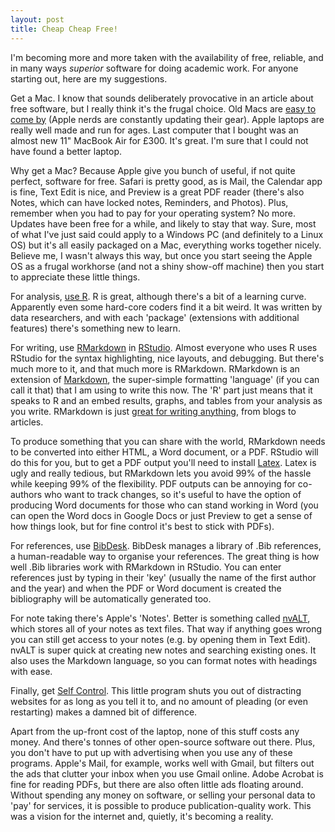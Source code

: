```yaml
---
layout: post
title: Cheap Cheap Free!
---
```


I'm becoming more and more taken with the availability of free, reliable, and in many ways _superior_ software for doing academic work. For anyone starting out, here are my suggestions.

Get a Mac. I know that sounds deliberately provocative in an article about free software, but I really think it's the frugal choice. Old Macs are [easy to come by](https://www.gumtree.com/macs/london/mac) (Apple nerds are constantly updating their gear). Apple laptops are really well made and run for ages. Last computer that I bought was an almost new 11" MacBook Air for £300. It's great. I'm sure that I could not have found a better laptop. 

Why get a Mac? Because Apple give you bunch of useful, if not quite perfect, software for free. Safari is pretty good, as is Mail, the Calendar app is fine, Text Edit is nice, and Preview is a great PDF reader (there's also Notes, which can have locked notes, Reminders, and Photos). Plus, remember when you had to pay for your operating system? No more. Updates have been free for a while, and likely to stay that way. Sure, most of what I've just said could apply to a Windows PC (and definitely to a Linux OS) but it's all easily packaged on a Mac, everything works together nicely. Believe me, I wasn't always this way, but once you start seeing the Apple OS as a frugal workhorse (and not a shiny show-off machine) then you start to appreciate these little things. 

For analysis, [use R](https://www.rstudio.com/). R is great, although there's a bit of a learning curve. Apparently even some hard-core coders find it a bit weird. It was written by data researchers, and with each 'package' (extensions with additional features) there's something new to learn. 

For writing, use [RMarkdown](https://rmarkdown.rstudio.com/) in [RStudio](https://www.rstudio.com/). Almost everyone who uses R uses RStudio for the syntax highlighting, nice layouts, and debugging. But there's much more to it, and that much more is RMarkdown. RMarkdown is an extension of [Markdown](https://www.markdownguide.org/), the super-simple formatting 'language' (if you can call it that) that I am using to write this now. The 'R' part just means that it speaks to R and an embed results, graphs, and tables from your analysis as you write. RMarkdown is just [great for writing anything](https://rmarkdown.rstudio.com/gallery.html), from blogs to articles. 

To produce something that you can share with the world, RMarkdown needs to be converted into either HTML, a Word document, or a PDF. RStudio will do this for you, but to get a PDF output you'll need to install [Latex](https://www.latex-project.org/). Latex is ugly and really tedious, but RMarkdown lets you avoid 99% of the hassle while keeping 99% of the flexibility. PDF outputs can be annoying for co-authors who want to track changes, so it's useful to have the option of producing Word documents for those who can stand working in Word (you can open the Word docs in Google Docs or just Preview to get a sense of how things look, but for fine control it's best to stick with PDFs). 

For references, use [BibDesk](https://bibdesk.sourceforge.io/). BibDesk manages a library of .Bib references, a human-readable way to organise your references. The great thing is how well .Bib libraries work with RMarkdown in RStudio. You can enter references just by typing in their 'key' (usually the name of the first author and the year) and when the PDF or Word document is created the bibliography will be automatically generated too. 

For note taking there's Apple's 'Notes'. Better is something called [nvALT](http://brettterpstra.com/projects/nvalt/), which stores all of your notes as text files. That way if anything goes wrong you can still get access to your notes (e.g. by opening them in Text Edit). nvALT is super quick at creating new notes and searching existing ones. It also uses the Markdown language, so you can format notes with headings with ease.

Finally, get [Self Control](https://selfcontrolapp.com/). This little program shuts you out of distracting websites for as long as you tell it to, and no amount of pleading (or even restarting) makes a damned bit of difference. 

Apart from the up-front cost of the laptop, none of this stuff costs any money. And there's tonnes of other open-source software out there. Plus, you don't have to put up with advertising when you use any of these programs. Apple's Mail, for example, works well with Gmail, but filters out the ads that clutter your inbox when you use Gmail online. Adobe Acrobat is fine for reading PDFs, but there are also often little ads floating around. Without spending any money on software, or selling your personal data to 'pay' for services, it is possible to produce publication-quality work. This was a vision for the internet and, quietly, it's becoming a reality. 









